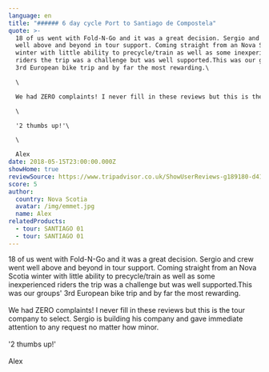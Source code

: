 ```yaml
---
language: en
title: "###### 6 day cycle Port to Santiago de Compostela"
quote: >-
  18 of us went with Fold-N-Go and it was a great decision. Sergio and crew went
  well above and beyond in tour support. Coming straight from an Nova Scotia
  winter with little ability to precycle/train as well as some inexperienced
  riders the trip was a challenge but was well supported.This was our groups'
  3rd European bike trip and by far the most rewarding.\

  \

  We had ZERO complaints! I never fill in these reviews but this is the tour company to select. Sergio is building his company and gave immediate attention to any request no matter how minor.\

  \

  '2 thumbs up!'\

  \

  Alex
date: 2018-05-15T23:00:00.000Z
showHome: true
reviewSource: https://www.tripadvisor.co.uk/ShowUserReviews-g189180-d4105907-r580581299-Top_Bike_tours_Portugal-Porto_Porto_District_Northern_Portugal.html
score: 5
author:
  country: Nova Scotia
  avatar: /img/emmet.jpg
  name: Alex
relatedProducts:
  - tour: SANTIAGO 01
  - tour: SANTIAGO 01
---
```

18 of us went with Fold-N-Go and it was a great decision. Sergio and crew went well above and beyond in tour support. Coming straight from an Nova Scotia winter with little ability to precycle/train as well as some inexperienced riders the trip was a challenge but was well supported.This was our groups' 3rd European bike trip and by far the most rewarding.\
\
We had ZERO complaints! I never fill in these reviews but this is the tour company to select. Sergio is building his company and gave immediate attention to any request no matter how minor.\
\
'2 thumbs up!'\
\
Alex